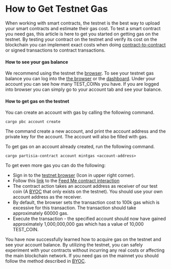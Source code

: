 # How to Get Testnet Gas

When working with smart contracts, the testnet is the best way to upload your smart contracts and estimate their gas cost. To test a smart contract you need gas, this article is here to get you started on getting gas on the testnet. By testing your contract on the testnet and verify its cost on the blockchain you can implement exact costs when doing [contract-to-contract](https://partisiablockchain.gitlab.io/documentation/smart-contracts/gas/contract-to-contract-gas-estimation.html) or signed transactions to contract transactions.

#### How to see your gas balance <a href="#how-to-see-your-gas-balance" id="how-to-see-your-gas-balance"></a>

We recommend using the testnet the [browser](https://browser.testnet.partisiablockchain.com). To see your testnet gas balance you can log into the [the browser](https://browser.testnet.partisiablockchain.com/) or the [dashboard](https://testnet.partisiablockchain.com/). Under your account you can see how many TEST\_COINs you have. If you are logged into browser you can simply go to your account tab and see your balance.

#### How to get gas on the testnet <a href="#how-to-get-gas-on-the-testnet" id="how-to-get-gas-on-the-testnet"></a>

You can create an account with gas by calling the following command.

```
cargo pbc account create
```

The command create a new account, and print the account address and the private key for the account. The account will also be filled with gas.

To get gas on an account already created, run the following command.

```
cargo partisia-contract account mintgas <account-address>
```

To get even more gas you can do the following:

* Sign in to the [testnet browser](https://browser.testnet.partisiablockchain.com) (Icon in upper right corner).
* Follow this [link](https://browser.testnet.partisiablockchain.com/contracts/02c14c29b2697f3c983ada0ee7fac83f8a937e2ecd) to the [Feed Me contract interaction](https://browser.testnet.partisiablockchain.com/contracts/02c14c29b2697f3c983ada0ee7fac83f8a937e2ecd/feed_me)
* The contract action takes an account address as receiver of our test coin (A [BYOC](https://partisiablockchain.gitlab.io/documentation/pbc-fundamentals/byoc/byoc.html) that only exists on the testnet). You should use your own account address as the receiver.
* By default, the browser sets the transaction cost to 100k gas which is excessive for this transaction. The transaction should take approximately 60000 gas.
* Execute the transaction - the specified account should now have gained approximately 1,000,000,000 gas which has a value of 10,000 TEST\_COIN.

You have now successfully learned how to acquire gas on the testnet and see your account balance. By utilizing the testnet, you can safely experiment with your contracts without incurring any real costs or affecting the main blockchain network. If you need gas on the mainnet you should follow the method described in [BYOC](https://partisiablockchain.gitlab.io/documentation/pbc-fundamentals/byoc/byoc.html).
